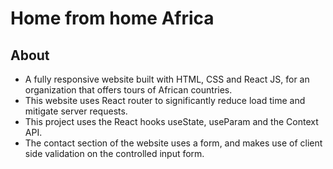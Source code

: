 # Home from home Africa
## About
- A fully responsive website built with HTML, CSS and React JS, for an organization that offers tours of African countries.
- This website uses React router to significantly reduce load time and mitigate server requests.
- This project uses the React hooks useState, useParam and the Context API.
- The contact section of the website uses a form, and makes use of client side validation on the controlled input form.